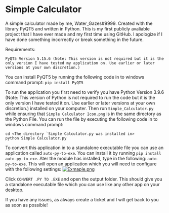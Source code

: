 # Simple Calculator

A simple calculator made by me, Water_Gazes#9999. Created with the library PyQT5 and written in Python. This is my first publicly avaliable project that I have ever made and my first time using GitHub. I apologize if I have done something incorrectly or break something in the future.

Requirements: 
```
PyQT5 Version 5.15.6 (Note: This version is not required but it is the only version I have tested my application on. Use earlier or later versions at your own discretion.)
```

You can install PyQT5 by running the following code in to windows command prompt: `pip install PyQT5`

To run the application you first need to verify you have Python Version 3.9.6 (Note: This version of Python is not required to run the code but it is the only version I have tested it on. Use earlier or later versions at your own discretion.) installed on your computer. Then run `Simple_Calculator.py` while ensuring that `Simple Calculator Icon.png` is in the same directory as the Python File. You can run the file by executing the following code in to windows command prompt: 
```
cd <The directory `Simple Calculator.py was installed in>
python Simple Calculator.py
```

To convert this application in to a standalone executable file you can use an application called `auto-py-to-exe`. You can install it by running `pip install auto-py-to-exe`. Ater the module has installed, type in the following: `auto-py-to-exe`. This will open an application which you will need to configure with the following settings:
[![Exmaple.png](https://i.postimg.cc/L8JR6jdK/Exmaple.png)](https://postimg.cc/mPWKmz28)

Click `CONVERT .PY TO .EXE` and open the output folder. This should give you a standalone executable file which you can use like any other app on your desktop.

If you have any issues, as always create a ticket and I will get back to you as soon as possible!
